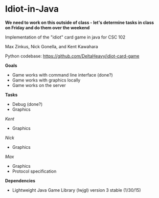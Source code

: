 Idiot-in-Java
=============

**We need to work on this outside of class - let's determine tasks in class on Friday and do them over the weekend**

Implementation of the "idiot" card game in java for CSC 102

Max Zinkus, Nick Gonella, and Kent Kawahara

Python codebase: https://github.com/DeltaHeavy/idiot-card-game

**Goals**
* Game works with command line interface (done?)
* Game works with graphics locally
* Game works on the server

**Tasks**
* Debug (done?)
* Graphics

*Kent*
* Graphics

*Nick*
* Graphics

*Max*
* Graphics
* Protocol specification

**Dependencies**
* Lightweight Java Game Library (lwjgl) version 3 stable (1/30/15)
